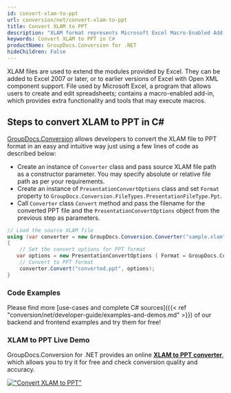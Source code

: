 ```yaml
---
id: convert-xlam-to-ppt
url: conversion/net/convert-xlam-to-ppt
title: Convert XLAM to PPT
description: "XLAM format represents Microsoft Excel Macro-Enabled Add-In with .xlam extension. Learn how to convert XLAM to PPT file programmatically in C# language using GroupDocs.Conversion for .NET library."
keywords: Convert XLAM to PPT in C#
productName: GroupDocs.Conversion for .NET
hideChildren: False
---
```


XLAM files are used to extend the modules provided by Excel. They can be added to Excel 2007 or later, or to earlier versions of Excel with Open XML component support. File used by Microsoft Excel, a program that allows users to create and edit spreadsheets; contains a macro-enabled add-in, which provides extra functionality and tools that may execute macros.

## Steps to convert XLAM to PPT in C#

[GroupDocs.Conversion](https://products.groupdocs.com/conversion/net) allows developers to convert the XLAM file to PPT format in an easy and intuitive way just using a few lines of code as described below:

* Create an instance of `Converter` class and pass source XLAM file path as a constructor parameter. You may specify absolute or relative file path as per your requirements. 
* Create an instance of `PresentationConvertOptions` class and set `Format` property to `GroupDocs.Conversion.FileTypes.PresentationFileType.Ppt`.
* Call `Converter` class `Convert` method and pass the filename for the converted PPT file and the `PresentationConvertOptions` object from the previous step as parameters.

```csharp
// Load the source XLAM file
using (var converter = new GroupDocs.Conversion.Converter("sample.xlam"))
{
    // Set the convert options for PPT format
   var options = new PresentationConvertOptions { Format = GroupDocs.Conversion.FileTypes.PresentationFileType.Ppt };
    // Convert to PPT format
    converter.Convert("converted.ppt", options);
}
```

### Code Examples

Please find more [use-cases and complete C# sources]({{< ref "conversion/net/developer-guide/examples-and-demos.md" >}}) of our backend and frontend examples and try them for free!

### XLAM to PPT Live Demo

GroupDocs.Conversion for .NET provides an online [**XLAM to PPT converter**](https://products.groupdocs.app/conversion/xlam-to-ppt), which allows you to try it for free and check conversion quality and accuracy.

[!["Convert XLAM to PPT"](conversion/net/images/convert-to-ppt/convert-xlam-to-ppt.png)](https://products.groupdocs.app/conversion/xlam-to-ppt)